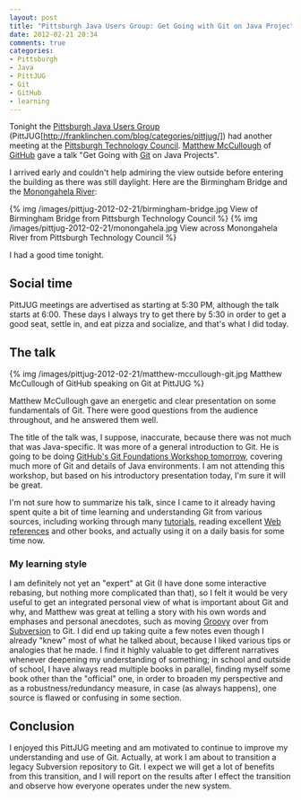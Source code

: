 ```yaml
---
layout: post
title: "Pittsburgh Java Users Group: Get Going with Git on Java Projects"
date: 2012-02-21 20:34
comments: true
categories:
- Pittsburgh
- Java
- PittJUG
- Git
- GitHub
- learning
---
```

Tonight the [Pittsburgh Java Users Group](http://java.net/projects/pittjug/) (PittJUG[http://franklinchen.com/blog/categories/pittjug/]) had another meeting at the [Pittsburgh Technology Council](http://www.pghtech.org/). [Matthew McCullough](http://twitter.com/matthewmccull) of [GitHub](http://github.com/) gave a talk "Get Going with [Git](http://git-scm.com/) on Java Projects".

I arrived early and couldn't help admiring the view outside before entering the building as there was still daylight. Here are the Birmingham Bridge and the [Monongahela River](http://en.wikipedia.org/wiki/Monongahela_River):

{% img /images/pittjug-2012-02-21/birmingham-bridge.jpg View of Birmingham Bridge from Pittsburgh Technology Council %}
{% img /images/pittjug-2012-02-21/monongahela.jpg View across Monongahela River from Pittsburgh Technology Council %}

I had a good time tonight.

<!--more-->

## Social time

PittJUG meetings are advertised as starting at 5:30 PM, although the talk starts at 6:00. These days I always try to get there by 5:30 in order to get a good seat, settle in, and eat pizza and socialize, and that's what I did today.

## The talk

{% img /images/pittjug-2012-02-21/matthew-mccullough-git.jpg Matthew McCullough of GitHub speaking on Git at PittJUG %}

Matthew McCullough gave an energetic and clear presentation on some fundamentals of Git. There were good questions from the audience throughout, and he answered them well.

The title of the talk was, I suppose, inaccurate, because there was not much that was Java-specific. It was more of a general introduction to Git. He is going to be doing [GitHub's Git Foundations Workshop tomorrow](http://www.pghtech.org/networks/PittJug/events.aspx), covering much more of Git and details of Java environments. I am not attending this workshop, but based on his introductory presentation today, I'm sure it will be great.

I'm not sure how to summarize his talk, since I came to it already having spent quite a bit of time learning and understanding Git from various sources, including working through many [tutorials](http://gitimmersion.com/), reading excellent [Web references](http://progit.org/) and other books, and actually using it on a daily basis for some time now.

### My learning style

I am definitely not yet an "expert" at Git (I have done some interactive rebasing, but nothing more complicated than that), so I felt it would be very useful to get an integrated personal view of what is important about Git and why, and Matthew was great at telling a story with his own words and emphases and personal anecdotes, such as moving [Groovy](http://groovy.codehaus.org/) over from [Subversion](http://subversion.apache.org/) to Git. I did end up taking quite a few notes even though I already "knew" most of what he talked about, because I liked various tips or analogies that he made. I find it highly valuable to get different narratives whenever deepening my understanding of something; in school and outside of school, I have always read multiple books in parallel, finding myself some book other than the "official" one, in order to broaden my perspective and as a robustness/redundancy measure, in case (as always happens), one source is flawed or confusing in some section.

## Conclusion

I enjoyed this PittJUG meeting and am motivated to continue to improve my understanding and use of Git. Actually, at work I am about to transition a legacy Subversion repository to Git. I expect we will get a lot of benefits from this transition, and I will report on the results after I effect the transition and observe how everyone operates under the new system.
